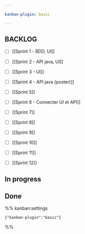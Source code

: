 ```yaml
---

kanban-plugin: basic

---
```


## BACKLOG

- [ ] [[Sprint 1 - BDD, UI]]
- [ ] [[Sprint 2 - API java, UI]]
- [ ] [[Sprint 3 - UI]]
- [ ] [[Sprint 4 - API java (poster)]]
- [ ] [[Sprint 5]]
- [ ] [[Sprint 6 - Connecter UI et API]]
- [ ] [[Sprint 7]]
- [ ] [[Sprint 8]]
- [ ] [[Sprint 9]]
- [ ] [[Sprint 10]]
- [ ] [[Sprint 11]]
- [ ] [[Sprint 12]]


## In progress



## Done





%% kanban:settings
```
{"kanban-plugin":"basic"}
```
%%